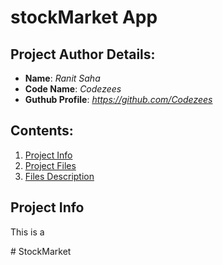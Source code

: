 # stockMarket App

## Project Author Details: 
- <b>Name</b>: <em>Ranit Saha</em>
- <b>Code Name</b>: <em>Codezees</em>
- <b>Guthub Profile</b>: <em>https://github.com/Codezees</em>


## Contents:

1. [Project Info](#project_info)
2. [Project Files](#project_files)
3. [Files Description](#project_file_description)

## <a id='project_info'>Project Info</a>
<p>This is a</p>


#   S t o c k M a r k e t  
 